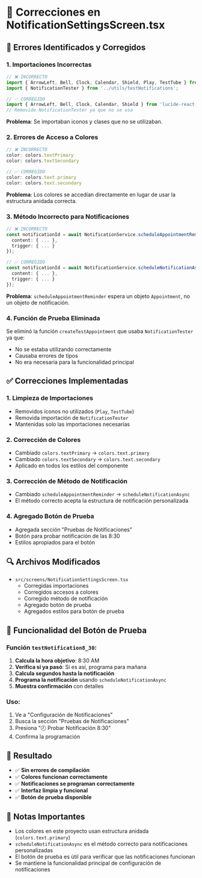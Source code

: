 # 🔧 Correcciones en NotificationSettingsScreen.tsx

## 🐛 Errores Identificados y Corregidos

### 1. **Importaciones Incorrectas**
```typescript
// ❌ INCORRECTO
import { ArrowLeft, Bell, Clock, Calendar, Shield, Play, TestTube } from 'lucide-react-native';
import { NotificationTester } from '../utils/testNotifications';

// ✅ CORREGIDO
import { ArrowLeft, Bell, Clock, Calendar, Shield } from 'lucide-react-native';
// Removido NotificationTester ya que no se usa
```

**Problema**: Se importaban iconos y clases que no se utilizaban.

### 2. **Errores de Acceso a Colores**
```typescript
// ❌ INCORRECTO
color: colors.textPrimary
color: colors.textSecondary

// ✅ CORREGIDO
color: colors.text.primary
color: colors.text.secondary
```

**Problema**: Los colores se accedían directamente en lugar de usar la estructura anidada correcta.

### 3. **Método Incorrecto para Notificaciones**
```typescript
// ❌ INCORRECTO
const notificationId = await NotificationService.scheduleAppointmentReminder({
  content: { ... },
  trigger: { ... }
});

// ✅ CORREGIDO
const notificationId = await NotificationService.scheduleNotificationAsync({
  content: { ... },
  trigger: { ... }
});
```

**Problema**: `scheduleAppointmentReminder` espera un objeto `Appointment`, no un objeto de notificación.

### 4. **Función de Prueba Eliminada**
Se eliminó la función `createTestAppointment` que usaba `NotificationTester` ya que:
- No se estaba utilizando correctamente
- Causaba errores de tipos
- No era necesaria para la funcionalidad principal

## ✅ Correcciones Implementadas

### 1. **Limpieza de Importaciones**
- Removidos iconos no utilizados (`Play`, `TestTube`)
- Removida importación de `NotificationTester`
- Mantenidas solo las importaciones necesarias

### 2. **Corrección de Colores**
- Cambiado `colors.textPrimary` → `colors.text.primary`
- Cambiado `colors.textSecondary` → `colors.text.secondary`
- Aplicado en todos los estilos del componente

### 3. **Corrección de Método de Notificación**
- Cambiado `scheduleAppointmentReminder` → `scheduleNotificationAsync`
- El método correcto acepta la estructura de notificación personalizada

### 4. **Agregado Botón de Prueba**
- Agregada sección "Pruebas de Notificaciones"
- Botón para probar notificación de las 8:30
- Estilos apropiados para el botón

## 🔍 Archivos Modificados

- `src/screens/NotificationSettingsScreen.tsx`
  - Corregidas importaciones
  - Corregidos accesos a colores
  - Corregido método de notificación
  - Agregado botón de prueba
  - Agregados estilos para botón de prueba

## 🧪 Funcionalidad del Botón de Prueba

### Función `testNotification8_30`:
1. **Calcula la hora objetivo**: 8:30 AM
2. **Verifica si ya pasó**: Si es así, programa para mañana
3. **Calcula segundos hasta la notificación**
4. **Programa la notificación** usando `scheduleNotificationAsync`
5. **Muestra confirmación** con detalles

### Uso:
1. Ve a "Configuración de Notificaciones"
2. Busca la sección "Pruebas de Notificaciones"
3. Presiona "🕗 Probar Notificación 8:30"
4. Confirma la programación

## 🎯 Resultado

- ✅ **Sin errores de compilación**
- ✅ **Colores funcionan correctamente**
- ✅ **Notificaciones se programan correctamente**
- ✅ **Interfaz limpia y funcional**
- ✅ **Botón de prueba disponible**

## 📝 Notas Importantes

- Los colores en este proyecto usan estructura anidada (`colors.text.primary`)
- `scheduleNotificationAsync` es el método correcto para notificaciones personalizadas
- El botón de prueba es útil para verificar que las notificaciones funcionan
- Se mantiene la funcionalidad principal de configuración de notificaciones


